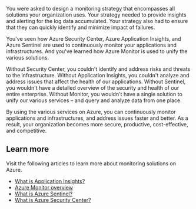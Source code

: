You were asked to design a monitoring strategy that encompasses all solutions your organization uses. Your strategy needed to provide insights and alerting for the log data accumulated. Your strategy also had to ensure that they can quickly identify and minimize impact of failures.

You've seen how Azure Security Center, Azure Application Insights, and Azure Sentinel are used to continuously monitor your applications and infrastructures. And you've learned how Azure Monitor is used to unify the various solutions.

Without Security Center, you couldn't identify and address risks and threats to the infrastructure. Without Application Insights, you couldn't analyze and address issues that affect the health of our applications. Without Sentinel, you wouldn't have a detailed overview of the security and health of our entire enterprise. Without Monitor, you wouldn't have a single solution to unify our various services – and query and analyze data from one place.

By using the various services on Azure, you can continuously monitor applications and infrastructures, and address issues faster and better. As a result, your organization becomes more secure, productive, cost-effective, and competitive.

## Learn more

Visit the following articles to learn more about monitoring solutions on Azure.

- [What is Application Insights?](https://docs.microsoft.com/azure/azure-monitor/app/app-insights-overview)
- [Azure Monitor overview](https://docs.microsoft.com/azure/azure-monitor/overview)
- [What is Azure Sentinel?](https://docs.microsoft.com/en-us/azure/sentinel/overview)
- [What is Azure Security Center?](https://azure.microsoft.com/services/security-center/)
